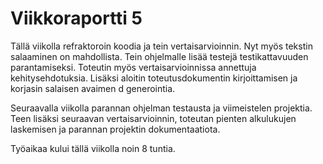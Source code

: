 # Viikkoraportti 5

Tällä viikolla refraktoroin koodia ja tein vertaisarvioinnin. Nyt myös tekstin salaaminen on mahdollista. Tein ohjelmalle lisää testejä testikattavuuden parantamiseksi. Toteutin myös vertaisarvioinnissa annettuja kehitysehdotuksia. Lisäksi aloitin toteutusdokumentin kirjoittamisen ja korjasin salaisen avaimen d generointia.



Seuraavalla viikolla parannan ohjelman testausta ja viimeistelen projektia. Teen lisäksi seuraavan vertaisarvioinnin, toteutan pienten alkulukujen laskemisen ja parannan projektin dokumentaatiota.



Työaikaa kului tällä viikolla noin 8 tuntia.
